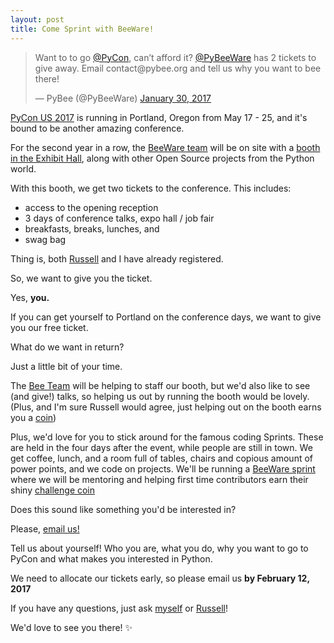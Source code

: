 ```yaml
---
layout: post
title: Come Sprint with BeeWare!
---
```


<blockquote class="twitter-tweet" data-lang="en"><p lang="en" dir="ltr">Want to to go <a href="https://twitter.com/pycon">@PyCon</a>, can’t afford it? <a href="https://twitter.com/PyBeeWare">@PyBeeWare</a> has 2 tickets to give away. Email contact@pybee.org and tell us why you want to bee there!</p>&mdash; PyBee (@PyBeeWare) <a href="https://twitter.com/PyBeeWare/status/826023330398351361">January 30, 2017</a></blockquote>
<script async src="//platform.twitter.com/widgets.js" charset="utf-8"></script>

[PyCon US 2017](https://us.pycon.org/2017/) is running in Portland, Oregon from May 17 - 25, and it's bound to be another amazing conference. 

For the second year in a row, the [BeeWare team](http://pybee.org) will be on site with a [booth in the Exhibit Hall](https://twitter.com/PyBeeWare/status/737043373953978368), along with other Open Source projects from the Python world. 

With this booth, we get two tickets to the conference. This includes: 

  * access to the opening reception
  * 3 days of conference talks, expo hall / job fair
  * breakfasts, breaks, lunches, and 
  * swag bag

Thing is, both [Russell](https://twitter.com/freakboy3742) and I have already registered. 

So, we want to give you the ticket. 

Yes, **you.**

If you can get yourself to Portland on the conference days, we want to give you our free ticket. 

What do we want in return? 

Just a little bit of your time. 

The [Bee Team](http://pybee.org/community/team/) will be helping to staff our booth, but we'd also like to see (and give!) talks, so helping us out by running the booth would be lovely. (Plus, and I'm sure Russell would agree, just helping out on the booth earns you a [coin](http://pybee.org/contributing/challenge-coins/)) 

Plus, we'd love for you to stick around for the famous coding Sprints. These are held in the four days after the event, while people are still in town. We get coffee, lunch, and a room full of tables, chairs and copious amount of power points, and we code on projects. We'll be running a [BeeWare sprint](https://twitter.com/PyBeeWare/status/738400648614449152) where we will be mentoring and helping first time contributors earn their shiny [challenge coin](https://twitter.com/PyBeeWare/status/738425474754314240)

Does this sound like something you'd be interested in?

Please, [email us!](mailto:contact@pybee.org)

Tell us about yourself! Who you are, what you do, why you want to go to PyCon and what makes you interested in Python. 

We need to allocate our tickets early, so please email us **by February 12, 2017**

If you have any questions, just ask [myself](https://twitter.com/glasnt) or [Russell](https://twitter.com/freakboy3742)!

We'd love to see you there! ✨
